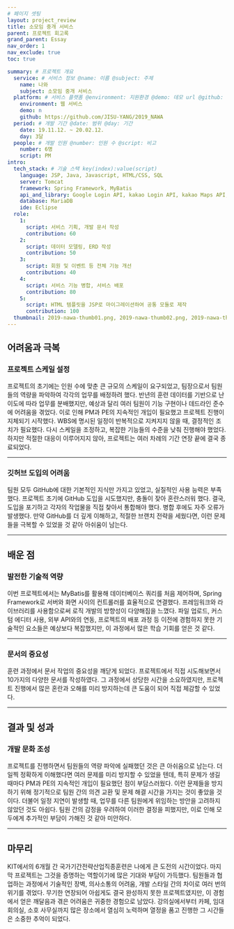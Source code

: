 ```yaml
---
# 페이지 셋팅
layout: project_review
title: 소모임 중개 서비스
parent: 프로젝트 회고록
grand_parent: Essay
nav_order: 1
nav_exclude: true
toc: true

summary: # 프로젝트 개요
  service: # 서비스 정보 @name: 이름 @subject: 주제
    name: 나와
    subject: 소모임 중개 서비스
  platform: # 서비스 플랫폼 @environment: 지원환경 @demo: 데모 url @github: 깃헙 url, @value: default -> n
    environment: 웹 서비스
    demo: n
    github: https://github.com/JISU-YANG/2019_NAWA
  period: # 개발 기간 @date: 범위 @day: 기간
    date: 19.11.12. ~ 20.02.12.
    day: 3달
  people: # 개발 인원 @number: 인원 수 @script: 비고
    number: 6명
    script: PM
intro:
  tech_stack: # 기술 스택 key(index):value(script)
    language: JSP, Java, Javascript, HTML/CSS, SQL
    server: Tomcat
    framework: Spring Framework, MyBatis
    api_and_library: Google Login API, kakao Login API, kakao Maps API, Maven, Jackson, commons-fileupload, commons-io, javax.mail, Spring Social, Spring Scheduler, Spring Security, Spring-AOP, Gson
    database: MariaDB
    ide: Eclipse
  role:
    1:
      script: 서비스 기획, 개발 문서 작성
      contribution: 60
    2:
      script: 데이터 모델링, ERD 작성
      contribution: 50
    3:
      script: 회원 및 이벤트 등 전체 기능 개선
      contribution: 40
    4:
      script: 서비스 기능 병합, 서비스 배포 
      contribution: 80
    5:
      script: HTML 템플릿을 JSP로 마이그레이션하여 공통 모듈로 제작
      contribution: 100
  thumbnail: 2019-nawa-thumb01.png, 2019-nawa-thumb02.png, 2019-nawa-thumb03.png, 2019-nawa-thumb04.png, 2019-nawa-thumb05.png
---
```


## 어려움과 극복

### 프로젝트 스케일 설정
프로젝트의 초기에는 인원 수에 맞춘 큰 규모의 스케일이 요구되었고, 
팀장으로서 팀원들의 역량을 파악하여 각각의 업무를 배정하려 했다. 
반년의 훈련 데이터를 기반으로 난이도에 따라 업무를 분배했지만, 
예상과 달리 여러 팀원이 기능 구현이나 데드라인 준수에 어려움을 겪었다. 
이로 인해 PM과 PE의 지속적인 개입이 필요했고 프로젝트 진행이 지체되기 시작했다. 
WBS에 명시된 일정이 반복적으로 지켜지지 않을 때, 결정적인 조치가 필요했다.
다시 스케일을 조정하고, 복잡한 기능들의 수준을 낮춰 진행해야 했었다.
하지만 적절한 대응이 이루어지지 않아, 프로젝트는 여러 차례의 기간 연장 끝에 결국 종료되었다.

---

### 깃허브 도입의 어려움

팀원 모두 GitHub에 대한 기본적인 지식만 가지고 있었고, 실질적인 사용 능력은 부족했다. 
프로젝트 초기에 GitHub 도입을 시도했지만, 충돌이 잦아 혼란스러워 했다. 
결국, 도입을 포기하고 각자의 작업물을 직접 찾아서 통합해야 했다. 
병합 후에도 자주 오류가 발생했다. 
만약 GitHub를 더 깊게 이해하고, 적절한 브랜치 전략을 세웠다면, 
이런 문제들을 극복할 수 있었을 것 같아 아쉬움이 남는다.

---

## 배운 점

### 발전한 기술적 역량
이번 프로젝트에서는 MyBatis를 활용해 데이터베이스 쿼리를 처음 제어하며, 
Spring Framework로 서버와 화면 사이의 컨트롤러를 효율적으로 연결했다. 
프레임워크와 라이브러리를 사용함으로써 로직 개발의 방향성이 다양해짐을 느꼈다.
파일 업로드, 커스텀 에디터 사용, 외부 API와의 연동, 프로젝트의 배포 과정 등
이전에 경험하지 못한 기술적인 요소들은 예상보다 복잡했지만, 이 과정에서 많은 학습 기회를 얻은 것 같다.

---

### 문서의 중요성
훈련 과정에서 문서 작업의 중요성을 깨닫게 되었다. 
프로젝트에서 직접 시도해보면서 10가지의 다양한 문서를 작성하였다.
그 과정에서 상당한 시간을 소요하였지만, 프로젝트 진행에서 많은 혼란과 오해를 미리 방지하는데 
큰 도움이 되어 직접 체감할 수 있었다.

---

## 결과 및 성과
### 개발 문화 조성
프로젝트를 진행하면서 팀원들의 역량 파악에 실패했던 것은 큰 아쉬움으로 남는다. 
더 일찍 정확하게 이해했다면 여러 문제를 미리 방지할 수 있었을 텐데, 
특히 문제가 생길 때마다 PM과 PE의 지속적인 개입이 필요했던 점이 부담스러웠다. 
이런 문제들을 방지하기 위해 정기적으로 팀원 간의 의견 교환 및 문제 해결 시간을 가지는 것이 좋았을 것이다. 
더불어 일정 지연이 발생할 때, 업무를 다른 팀원에게 위임하는 방안을 고려하지 않았던 것도 아쉽다. 
팀원 간의 감정을 우려하여 이러한 결정을 피했지만, 이로 인해 모두에게 추가적인 부담이 가해진 것 같아 미안하다.

---

## 마무리
KIT에서의 6개월 간 국가기간전략산업직종훈련은 나에게 큰 도전의 시간이었다. 
마지막 프로젝트는 그것을 증명하는 역할이기에 많은 기대와 부담이 가득했다.
팀원들과 협업하는 과정에서 기술적인 장벽, 의사소통의 어려움, 개발 스타일 간의 차이로 여러 번의 위기를 겪었다.
무기한 연장되어 아쉽게도 결국 완성하지 못한 프로젝트였지만, 이 경험에서 얻은 깨달음과 겪은 어려움은 귀중한 경험으로 남았다.
강의실에서부터 카페, 임대 회의실, 소호 사무실까지 많은 장소에서 열심히 노력하며 열정을 품고 진행한 그 시간들은 소중한 추억이 되었다.
